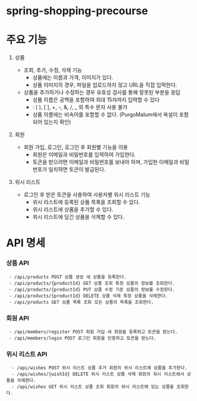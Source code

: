 # spring-shopping-precourse

# 주요 기능
1. 상품
    + 조회, 추가, 수정, 삭제 기능
      - 상품에는 이름과 가격, 이미지가 있다.
      - 상품 이미지의 경우, 파일을 업로드하지 않고 URL을 직접 입력한다.
   + 상품을 추가하거나 수정하는 경우 유효성 검사를 통해 잘못된 부분을 응답
      - 상품 이름은 공백을 포함하여 최대 15자까지 입력할 수 있다
      - : ( ), [ ], +, -, &, /, _ 외 특수 문자 사용 불가
      - 상품 이름에는 비속어를 포함할 수 없다. (PurgoMalum에서 욕설이 포함되어 있는지 확인)


2. 회원
   + 회원 가입, 로그인, 로그인 후 회원별 기능을 이용
      - 회원은 이메일과 비밀번호를 입력하여 가입한다.
      - 토큰을 받으려면 이메일과 비밀번호를 보내야 하며, 가입한 이메일과 비밀번호가 일치하면 토큰이 발급된다.


3. 위시 리스트
   + 로그인 후 받은 토큰을 사용하여 사용자별 위시 리스트 기능
      - 위시 리스트에 등록된 상품 목록을 조회할 수 있다.
      - 위시 리스트에 상품을 추가할 수 있다.
      - 위시 리스트에 담긴 상품을 삭제할 수 있다.


    
# API 명세
### 상품 API
     - /api/products POST 상품 생성 새 상품을 등록한다.
     - /api/products/{productId} GET 상품 조회 특정 상품의 정보를 조회한다.
     - /api/products/{productId} PUT 상품 수정 기존 상품의 정보를 수정한다.
     - /api/products/{productId} DELETE 상품 삭제 특정 상품을 삭제한다.
     - /api/products GET 상품 목록 조회 모든 상품의 목록을 조회한다.

### 회원 API
     - /api/members/register POST 회원 가입 새 회원을 등록하고 토큰을 받는다.
     - /api/members/login POST 로그인 회원을 인증하고 토큰을 받는다.    

### 위시 리스트 API
      - /api/wishes POST 위시 리스트 상품 추가 회원의 위시 리스트에 상품을 추가한다.
      - /api/wishes/{wishId} DELETE 위시 리스트 상품 삭제 회원의 위시 리스트에서 상품을 삭제한다.
      - /api/wishes GET 위시 리스트 상품 조회 회원의 위시 리스트에 있는 상품을 조회한다.
